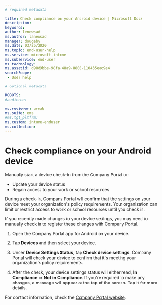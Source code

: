 ```yaml
---
# required metadata

title: Check compliance on your Android device | Microsoft Docs
description:
keywords:
author: lenewsad
ms.author: lanewsad
manager: dougeby
ms.date: 03/25/2020
ms.topic: end-user-help
ms.service: microsoft-intune
ms.subservice: end-user
ms.technology:
ms.assetid: d98d9bbe-98fa-48a9-8808-110435eac9e4
searchScope:
 - User help

# optional metadata

ROBOTS:  
#audience:

ms.reviewer: arnab
ms.suite: ems
#ms.tgt_pltfrm:
ms.custom: intune-enduser
ms.collection: 
---
```


# Check compliance on your Android device  
Manually start a device check-in from the Company Portal to:

* Update your device status 
* Regain access to your work or school resources 

During a check-in, Company Portal will confirm that the settings on your device meet your organization's policy requirements.  Your organization can limit or restrict access to work or school resources until you check in.  

If you recently made changes to your device settings, you may need to manually check in to register these changes with Company Portal. 

1. Open the Company Portal app for Android on your device.  

2. Tap **Devices** and then select your device.  

3. Under **Device Settings Status**, tap **Check device settings**. Company Portal will check your device to confirm that it's meeting your organization's policy requirements. 

4. After the check, your device settings status will either read, **In Compliance** or **Not in Compliance**. If you're required to make any changes, a message will appear at the top of the screen. Tap it for more details. 

For contact information, check the [Company Portal website](https://go.microsoft.com/fwlink/?linkid=2010980).  
